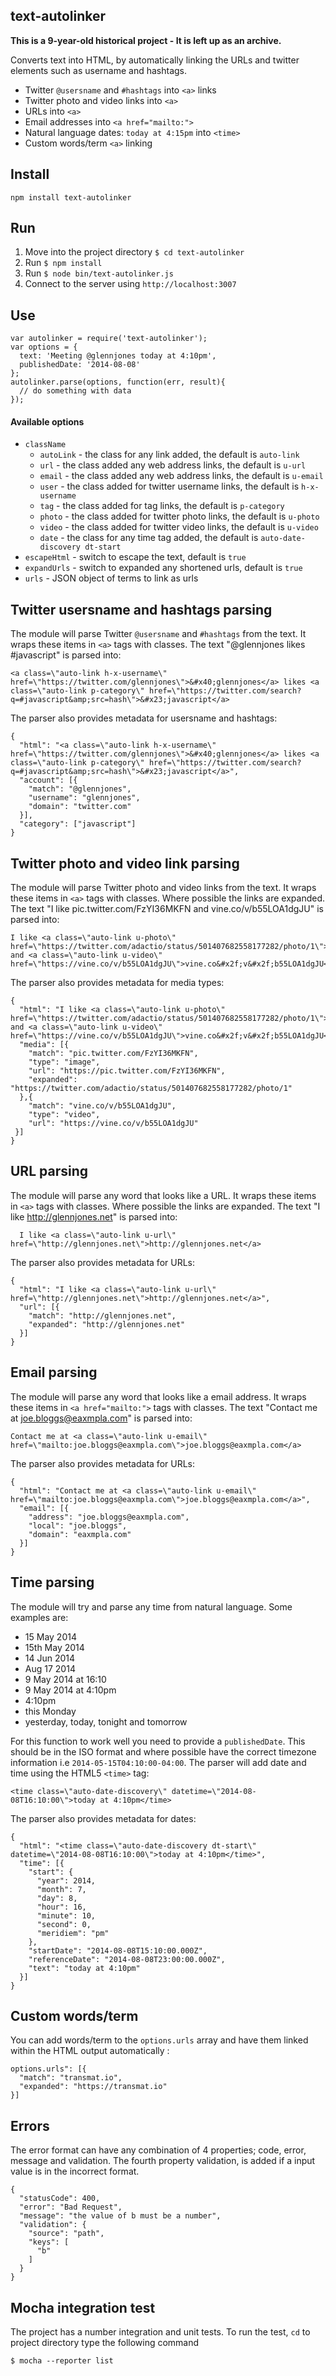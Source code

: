 ## text-autolinker

__This is a 9-year-old historical project - It is left up as an archive.__

Converts text into HTML, by automatically linking the URLs and twitter elements such as username and hashtags.

 - Twitter `@usersname` and `#hashtags` into  `<a>` links
 - Twitter photo and video links into  `<a>` 
 - URLs into `<a>`
 - Email addresses into `<a href="mailto:">`
 - Natural language dates: `today at 4:15pm` into `<time>`
 - Custom words/term `<a>` linking


## Install

    npm install text-autolinker

    
## Run

1. Move into the project directory `$ cd text-autolinker`
2. Run `$ npm install`
3. Run `$ node bin/text-autolinker.js`
4. Connect to the server using `http://localhost:3007`


## Use

    var autolinker = require('text-autolinker');
    var options = {
      text: 'Meeting @glennjones today at 4:10pm',
      publishedDate: '2014-08-08'
    };
    autolinker.parse(options, function(err, result){
      // do something with data
    });



#### Available options

* `className`
  - `autoLink` - the class for any link added, the default is `auto-link`
  - `url` - the class added any web address links, the default is `u-url`
  - `email` - the class added any web address links, the default is `u-email`
  - `user` - the class added for twitter username links, the default is `h-x-username`
  - `tag` - the class added for tag links, the default is `p-category`
  - `photo` - the class added for twitter photo links, the default is `u-photo`
  - `video` - the class added for twitter video links, the default is `u-video`
  - `date` - the class for any time tag added, the default is `auto-date-discovery dt-start`
* `escapeHtml` - switch to escape the text, default is `true`
* `expandUrls` - switch to expanded any shortened urls, default is `true`
* `urls` - JSON object of terms to link as urls


## Twitter usersname and hashtags parsing
The module will parse  Twitter `@usersname` and `#hashtags` from the text. It wraps these items in `<a>` tags with classes. The text "@glennjones likes #javascript" is parsed into:

    <a class=\"auto-link h-x-username\" href=\"https://twitter.com/glennjones\">&#x40;glennjones</a> likes <a class=\"auto-link p-category\" href=\"https://twitter.com/search?q=#javascript&amp;src=hash\">&#x23;javascript</a>

The parser also provides metadata for usersname and hashtags:

    {
      "html": "<a class=\"auto-link h-x-username\" href=\"https://twitter.com/glennjones\">&#x40;glennjones</a> likes <a class=\"auto-link p-category\" href=\"https://twitter.com/search?q=#javascript&amp;src=hash\">&#x23;javascript</a>",
      "account": [{
        "match": "@glennjones",
        "username": "glennjones",
        "domain": "twitter.com"
      }],
      "category": ["javascript"]
    }
  

## Twitter photo and video link parsing
The module will parse Twitter photo and video links from the text. It wraps these items in `<a>` tags with classes. Where possible the links are expanded. The text "I like pic.twitter.com/FzYI36MKFN and vine.co/v/b55LOA1dgJU" is parsed into:

    I like <a class=\"auto-link u-photo\" href=\"https://twitter.com/adactio/status/501407682558177282/photo/1\">https://twitter.com/adactio/status/501407682558177282/photo/1</a> and <a class=\"auto-link u-video\" href=\"https://vine.co/v/b55LOA1dgJU\">vine.co&#x2f;v&#x2f;b55LOA1dgJU</a>
  
The parser also provides metadata for media types:

    {
      "html": "I like <a class=\"auto-link u-photo\" href=\"https://twitter.com/adactio/status/501407682558177282/photo/1\">https://twitter.com/adactio/status/501407682558177282/photo/1</a> and <a class=\"auto-link u-video\" href=\"https://vine.co/v/b55LOA1dgJU\">vine.co&#x2f;v&#x2f;b55LOA1dgJU</a>",
      "media": [{
        "match": "pic.twitter.com/FzYI36MKFN",
        "type": "image",
        "url": "https://pic.twitter.com/FzYI36MKFN",
        "expanded": "https://twitter.com/adactio/status/501407682558177282/photo/1"
      },{
        "match": "vine.co/v/b55LOA1dgJU",
        "type": "video",
        "url": "https://vine.co/v/b55LOA1dgJU"
     }]
    }


## URL parsing
The module will parse any word that looks like a URL. It wraps these items in `<a>` tags with classes. Where possible the links are expanded. The text "I like http://glennjones.net" is parsed into:

      I like <a class=\"auto-link u-url\" href=\"http://glennjones.net\">http://glennjones.net</a>

The parser also provides metadata for URLs:

    {
      "html": "I like <a class=\"auto-link u-url\" href=\"http://glennjones.net\">http://glennjones.net</a>",
      "url": [{
        "match": "http://glennjones.net",
        "expanded": "http://glennjones.net"
      }]
    }


## Email parsing
The module will parse any word that looks like a email address. It wraps these items in `<a href="mailto:">` tags with classes. The text "Contact me at joe.bloggs@eaxmpla.com" is parsed into:

    Contact me at <a class=\"auto-link u-email\" href=\"mailto:joe.bloggs@eaxmpla.com\">joe.bloggs@eaxmpla.com</a>

The parser also provides metadata for URLs:

    {
      "html": "Contact me at <a class=\"auto-link u-email\" href=\"mailto:joe.bloggs@eaxmpla.com\">joe.bloggs@eaxmpla.com</a>",
      "email": [{
        "address": "joe.bloggs@eaxmpla.com",
        "local": "joe.bloggs",
        "domain": "eaxmpla.com"
      }]
    }
 
## Time parsing
The module will try and parse any time from natural language. Some examples are:

 - 15 May 2014
 - 15th May 2014
 - 14 Jun 2014
 - Aug 17 2014
 - 9 May 2014 at 16:10
 - 9 May 2014 at 4:10pm
 - 4:10pm
 - this Monday
 - yesterday, today, tonight and tomorrow

For this function to work well you need to provide a `publishedDate`. This should be in the ISO format and where possible have the correct timezone information i.e `2014-05-15T04:10:00-04:00`. The parser will add date and time using the HTML5 `<time>` tag:

    <time class=\"auto-date-discovery\" datetime=\"2014-08-08T16:10:00\">today at 4:10pm</time>

The parser also provides metadata for dates:

    {
      "html": "<time class=\"auto-date-discovery dt-start\" datetime=\"2014-08-08T16:10:00\">today at 4:10pm</time>",
      "time": [{
        "start": {
          "year": 2014,
          "month": 7,
          "day": 8,
          "hour": 16,
          "minute": 10,
          "second": 0,
          "meridiem": "pm"
        },
        "startDate": "2014-08-08T15:10:00.000Z",
        "referenceDate": "2014-08-08T23:00:00.000Z",
        "text": "today at 4:10pm"
      }]
    }

## Custom words/term
You can add words/term to the `options.urls` array and have them linked within the HTML output automatically :

    options.urls": [{
      "match": "transmat.io",
      "expanded": "https://transmat.io"
    }]



## Errors

The error format can have any combination of 4 properties; code, error, message and validation. The fourth property validation, is added if a input value is in the incorrect format. 
    
    {
      "statusCode": 400,
      "error": "Bad Request",
      "message": "the value of b must be a number",
      "validation": {
        "source": "path",
        "keys": [
          "b"
        ]
      }
    }



## Mocha integration test
The project has a number integration and unit tests. To run the test, `cd` to project directory type the following command

    $ mocha --reporter list



